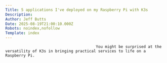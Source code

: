 ```yaml
---
Title: 5 applications I've deployed on my Raspberry Pi with K3s
Description: 
Author: Jeff Butts
Date: 2025-08-19T21:00:10.000Z
Robots: noindex,nofollow
Template: index
---
```


                                            You might be surprised at the versatility of K3s in bringing practical services to life on a Raspberry Pi.
                                        
